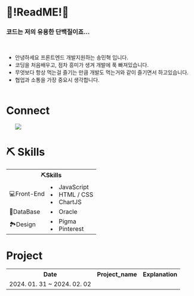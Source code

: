<h1 text-align : center>🧐!ReadME!🧐</h1>

<h3 >코드는 저의 유용한 단백질이죠... </h3>
<br>
<table>
  <ul>
    <li>안녕하세요 프론트엔드 개발지원하는 송민혁 입니다.</li>
    <li>코딩을 처음배우고, 점차 흥미가 생겨 개발에 푹 빠져있습니다.</li>
    <li>무엇보다 항상 먹는걸 즐기는 만큼 개발도 먹는거와 같이 즐기면서 하고있습니다.</li>
    <li>협업과 소통을 가장 중요시 생각합니다.</li>
  </ul>
</table>
<h1>Connect</h1>
<ul>
 <a href="https://discord.com/"> <img src="https://img.shields.io/badge/minhhuu01-5865F2?style=flat&logo=Discord&logoColor=white"/></a>
</ul>

<h1>⛏️ Skills</h1>
<table border: 1px solid transparent; width:500px>
    <th colspan =2>⛏️Skills</th>
  <tr>
    <td>💻Front-End</td>
    <td>
      <li>JavaScript</li>
      <li>HTML / CSS</li>
      <li>ChartJS</li>
    </td>
  </tr>
  <tr>
    <td>🕋DataBase</td>
    <td>
      <li>Oracle</li>
    </td>
  </tr>

  
  <tr>
    <td>🏞️Design</td>
    <td>
      <li>Pigma</li>
      <li>Pinterest</li>
    </td>
  </tr>

</table>


<h1>Project</h1>
<table>
  <tr>
    <th>Date</th>
    <th>Project_name</th>
    <th>Explanation</th>
  </tr>
  <tr>
    <td>2024. 01. 31 ~ 2024. 02. 02</td>
    <td></td>
  </tr>
</table>


